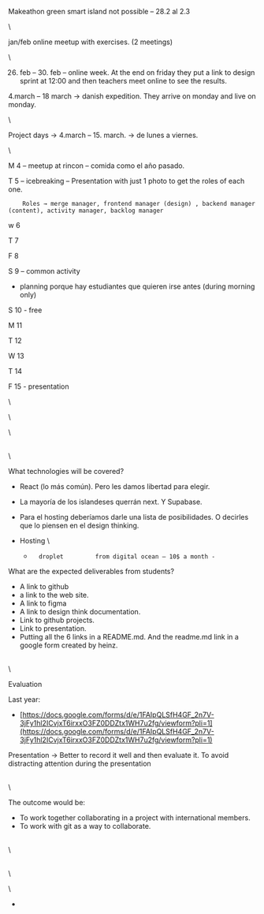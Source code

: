   Makeathon green smart island not possible – 28.2 al 2.3

 \


jan/feb online meetup with exercises. (2 meetings)

 \


26. feb – 30. feb – online week. At the end on friday they put a link to design sprint at 12:00 and then teachers meet online to see the results.

4.march – 18 march → danish expedition. They arrive on monday and live on monday.

 \


Project days → 4.march – 15. march. → de lunes a viernes.

 \


M 4 – meetup at rincon – comida como el año pasado.

T 5 – icebreaking – Presentation with just 1 photo to get the roles of each one.


        Roles → merge manager, frontend manager (design) , backend manager (content), activity manager, backlog manager

w 6

T 7

F 8

S 9 – common activity



* planning porque 	hay estudiantes que quieren irse antes (during morning only)

S 10 - free

M 11

T 12

W 13

T 14

F 15 - presentation

 \


 \


 \


 \
 \


What technologies will be covered?



* 	React 	(lo más común). Pero les damos libertad para elegir.
* 	La 	mayoría de los islandeses querrán next. Y Supabase.
* 	Para 	el hosting deberíamos darle una lista de posibilidades. O decirles 	que lo piensen en el design thinking.
* 	Hosting \
 	
    * 		droplet 		from digital ocean – 10$ a month - 		

What are the expected deliverables from students?



* 	A 	link to github
* 	a 	link to the web site.
* 	A 	link to figma
* 	A 	link to design think documentation.
* 	Link 	to github projects.
* 	Link 	to presentation.
* 	Putting 	all the 6 links in a README.md. And the readme.md link in a google 	form created by heinz.

 \
 \


Evaluation

Last year:



* 	[https://docs.google.com/forms/d/e/1FAIpQLSfH4GF_2n7V-3jFy1hl2ICvjxT6irxxO3FZ0DDZtx1WH7u2fg/viewform?pli=1](https://docs.google.com/forms/d/e/1FAIpQLSfH4GF_2n7V-3jFy1hl2ICvjxT6irxxO3FZ0DDZtx1WH7u2fg/viewform?pli=1)

Presentation → Better to record it well and then evaluate it. To avoid distracting attention during the presentation

 \
 \


The outcome would be:



* 	To 	work together collaborating in a project with international members.
* 	To 	work with git as a way to collaborate.

 \
 \


 \
 \


 \




* 